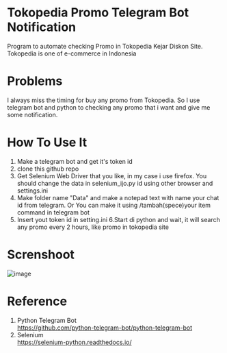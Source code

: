 # Tokopedia Promo Telegram Bot Notification 
Program to automate checking Promo in Tokopedia Kejar Diskon Site. Tokopedia is one of e-commerce in Indonesia

# Problems
I always miss the timing for buy any promo from Tokopedia. So I use telegram bot and python to checking any promo that i want and give me some notification.

# How To Use It
1. Make a telegram bot and get it's token id
2. clone this github repo
3. Get Selenium Web Driver that you like, in my case i use firefox. You should change the data in selenium_ijo.py id using other browser and settings.ini
4. Make folder name "Data" and make a notepad text with name your chat id from telegram. Or You can make it using /tambah(spece)your item command in telegram bot
5. Insert yout token id in setting.ini
6.Start di python and wait, it will search any promo every 2 hours, like promo in tokopedia site

# Screnshoot
![image](https://user-images.githubusercontent.com/102496249/168723283-1fb195f1-6723-42cb-a0b3-025d03fbf957.png)

# Reference 
1. Python Telegram Bot\
   https://github.com/python-telegram-bot/python-telegram-bot
2. Selenium\
   https://selenium-python.readthedocs.io/
